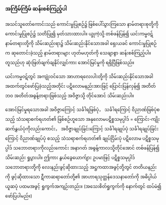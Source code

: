 ### အကြိမ်ကြိမ် ဆန်းစစ်ကြည့်ပါ

အသင်သူတော်ကောင်းသည် ကောင်းမှုပြုစဉ်၌ ဖြစ်ပေါ်သွားကြသော နာမ်တရားစုတို့ကို ကောင်းမှုပြုစဉ်၌ သတိပြု၍ မှတ်သားထားပါ။ 
ယ္ခုကဲ့သို့ တစ်ဖန်ပြန်၍ ယင်းကမ္မဝဋ် နာမ်တရားတို့ကို သိမ်းဆည်းရာ၌ သိမ်းဆည်းနိုင်သောအခါ ရှေးယခင် ကောင်းမှုပြုစဉ်က ဆုတောင်းခဲ့သည့် နာမ်တရားများ ဟုတ်မဟုတ်ကို သေချာစွာ ဆန်းစစ်ကြည့်ပါ။ 
တူသည်ဟု ဆုံးဖြတ်ချက်ချနိုင်လျှင်ကား အောင်မြင်မှုကို ရရှိပြီဖြစ်သည်။

ယင်းကမ္မဝဋ်တွင် အကျုံးဝင်သော အာဟာရလေးပါးတို့ကို သိမ်းဆည်းနိုင်သောအခါ အထက်တွင်ဖော်ပြခဲ့သည့်အတိုင်း ပဋိလောမနည်းအားဖြင့် ပြောင်းပြန်လှန်၍ အတိတ်ဘဝ အတိတ်အဓွန့်တရားဖြစ်သည့် အဝိဇ္ဇာသို့ တိုင်အောင် သိမ်းဆည်းပါ။

အောင်မြင်မှုရသောအခါ အဝိဇ္ဇာကြောင့် သင်္ခါရဖြစ်ပုံ， သင်္ခါရကြောင့် ဝိညာဏ်ဖြစ်ပုံစသည့် သံသရာစက်ရဟတ်၏ ဖြစ်စဉ်ဟူသော အနုလောမပဋိစ္စသမုပ္ပါဒ် = ကြောင်း-ကျိုး ဆက်နွှယ်ပုံကိုလည်းကောင်း， အဝိဇ္ဇာချုပ်ခြင်းကြောင့် သင်္ခါရချုပ်ပုံ သင်္ခါရချုပ်ခြင်းကြောင့် ဝိညာဏ်ချုပ်ပုံ စသည့် သံသရာစက်ရဟတ်၏ ချုပ်ငြိမ်းပုံ ပဋိလောမ ပဋိစ္စသမုပ္ပါဒ် သဘောတရားကိုလည်းကောင်း အနာဂတ် အဓွန့်ကာလသို့တိုင်အောင် တစ်ဖန်ပြန်၍ သိမ်းဆည်း ရှုပွားပါ။ 
ဤကား နွယ်ခွေယောက်ျား ဥပမာဖြင့် ပဋိစ္စသမုပ္ပါဒ် သဘောတရားတို့ကို လေးနည်းဖွင့်ဆိုထားသည့် အဋ္ဌကထာအဖွင့်တို့တွင် တတိယနည်းကို ဖွင့်ဆိုထားသော ဋီကာဆရာတော်တို့၏ အာဟာရသုတ္တန်ဒေသနာတော်ကို အဓိပ္ပါယ်ယူဆပုံ ပထမအဖွင့် ရှုကွက်အကျဉ်းတည်း။ (အသေးစိတ်ရှုကွက်ကို နောက်တွင် ထပ်မံ၍ ဖော်ပြပါမည်။)